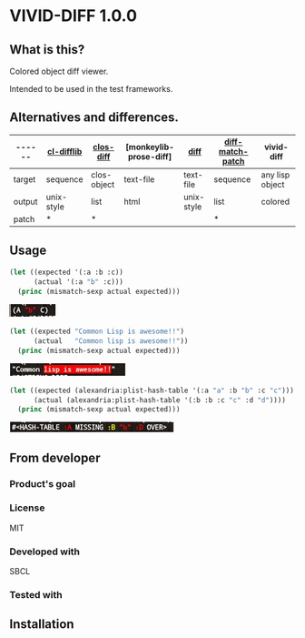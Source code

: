 # VIVID-DIFF 1.0.0
## What is this?
Colored object diff viewer.

Intended to be used in the test frameworks.

## Alternatives and differences.

| ------ | [cl-difflib] | [clos-diff] | [monkeylib-prose-diff] | [diff]     | [diff-match-patch] | vivid-diff      |
| ------ | ------------ | ----------- | ---------------------- | ---------- | ------------------ | --------------- |
| target | sequence     | clos-object | text-file              | text-file  | sequence           | any lisp object |
| output | unix-style   | list        | html                   | unix-style | list		 | colored         |
| patch  | *            | *           |                        |            | *                  |                 |

[cl-difflib]: https://github.com/wiseman/cl-difflib
[clos-diff]: https://github.com/krzysz00/clos-diff
[monkeylylib-prose-diff]: https://github.com/gigamonkey/monkeylib-prose-diff
[diff]: https://github.com/sharplispers/diff
[diff-match-patch]: https://github.com/agrostis/diff-match-patch

## Usage

```lisp
(let ((expected '(:a :b :c))
      (actual '(:a "b" :c)))
  (princ (mismatch-sexp actual expected)))
```
![image of the conses diff.](img/conses.jpg)

```lisp
(let ((expected "Common Lisp is awesome!!")
      (actual   "Common lisp is awesome!!"))
  (princ (mismatch-sexp actual expected)))
```
![image of the string diff.](img/string.jpg)

```lisp
(let ((expected (alexandria:plist-hash-table '(:a "a" :b "b" :c "c")))
      (actual (alexandria:plist-hash-table '(:b :b :c "c" :d "d"))))
  (princ (mismatch-sexp actual expected)))
```
![image of the hash-table diff.](img/hash-table.jpg)

## From developer

### Product's goal

### License
MIT

### Developed with
SBCL

### Tested with

## Installation

